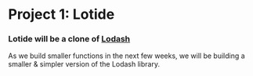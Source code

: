 # Project 1: Lotide

### Lotide will be a clone of [Lodash](https://github.com/lodash/lodash)

As we build smaller functions in the next few weeks, we will be building a smaller & simpler version of the Lodash library.